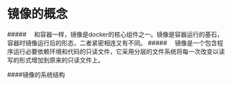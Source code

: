 # 镜像的概念
#####&emsp; 和容器一样，镜像是docker的核心组件之一。镜像是容器运行的基石，容器时镜像运行后的形态，二者紧密相连又有不同。
#####&emsp; 镜像是一个包含程序运行必要依赖环境和代码的只读文件，它采用分层的文件系统将每一次改变以读写的形式增加到原来的只读文件上。

####镜像的系统结构

